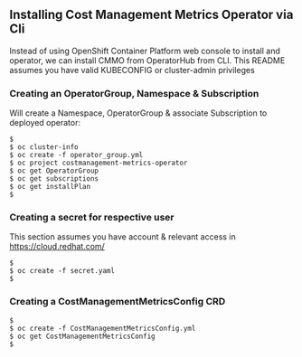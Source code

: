 ## Installing Cost Management Metrics Operator via Cli

Instead of using OpenShift Container Platform web console to install and operator, we can install CMMO from OperatorHub from CLI. This README assumes you have valid KUBECONFIG or cluster-admin privileges

### Creating an OperatorGroup, Namespace & Subscription

Will create a Namespace, OperatorGroup & associate Subscription to deployed operator:

```
$ 
$ oc cluster-info
$ oc create -f operator_group.yml
$ oc project costmanagement-metrics-operator 
$ oc get OperatorGroup
$ oc get subscriptions
$ oc get installPlan
$
```

### Creating a secret for respective user
This section assumes you have account & relevant access in
https://cloud.redhat.com/ 

```
$ 
$ oc create -f secret.yaml
$
```

### Creating a CostManagementMetricsConfig CRD

```
$
$ oc create -f CostManagementMetricsConfig.yml
$ oc get CostManagementMetricsConfig 
$
```